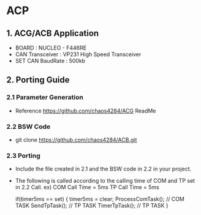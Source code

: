 # ACP
## 1. ACG/ACB Application
- BOARD : NUCLEO - F446RE
- CAN Transceiver : VP231 High Speed Transceiver
- SET CAN BaudRate : 500kb

## 2. Porting Guide
### 2.1 Parameter Generation
- Reference https://github.com/chaos4284/ACG ReadMe

### 2.2 BSW Code
- git clone https://github.com/chaos4284/ACB.git

### 2.3 Porting 
- Include the file created in 2.1 and the BSW code in 2.2 in your project.
- The following is called according to the calling time of COM and TP set in 2.2 Call.
    ex) COM Call Time = 5ms
    TP Call Time = 5ms
    
    if(timer5ms == set)
    {
       timer5ms = clear;
    	 ProcessComTask(); // COM TASK
    	 SendTpTask(); // TP TASK
    	 TimerTpTask(); // TP TASK
    }
